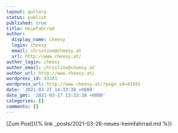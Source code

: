 ```yaml
---
layout: gallery
status: publish
published: true
title: Heimfahrrad
author:
  display_name: cheesy
  login: cheesy
  email: christine@cheesy.at
  url: http://www.cheesy.at/
author_login: cheesy
author_email: christine@cheesy.at
author_url: http://www.cheesy.at/
wordpress_id: 43341
wordpress_url: http://www.cheesy.at/?page_id=43341
date: '2021-03-27 14:33:38 +0000'
date_gmt: '2021-03-27 13:33:38 +0000'
categories: []
comments: []
---
```

<!-- wp:core-embed/wordpress {"url":"http://www.cheesy.at/2021/03/neues-heimfahrrad/","type":"rich","providerNameSlug":"cheesy-at","className":""} -->
[Zum Post]({% link _posts/2021-03-26-neues-heimfahrrad.md %})
<!-- /wp:core-embed/wordpress -->
<!-- wp:paragraph --><!-- /wp:paragraph -->
